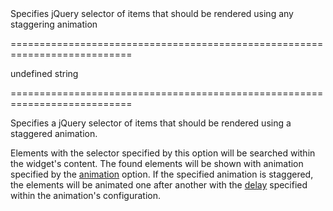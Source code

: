 <!--**
/*-------------------------------------------
    Auto-generated file. Do not modify.
-------------------------------------------

**-->
<!--d-->Specifies jQuery selector of items that should be rendered using any staggering animation<!--/d-->
===========================================================================
<!--default-->undefined<!--/default-->
<!--type-->string<!--/type-->
===========================================================================

<!--shortDescription-->
Specifies a jQuery selector of items that should be rendered using a staggered animation.
<!--/shortDescription-->

<!--fullDescription-->
Elements with the selector specified by this option will be searched within the widget's content. The found elements will be shown with animation specified by the [animation](/Documentation/ApiReference/UI_Widgets/dxDeferRendering/Configuration/#animation) option. If the specified animation is staggered, the elements will be animated one after another with the [delay](/Documentation/ApiReference/Common/Object_Structures/animationConfig/#staggerDelay) specified within the animation's configuration.


<!--/fullDescription-->